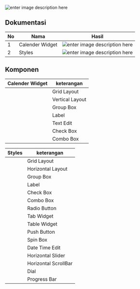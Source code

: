 ![enter image description here](https://pmb.ittelkom-pwt.ac.id/wp-content/uploads/sites/2/2019/10/logo-ittp.png)

## Dokumentasi
| No |      Nama	 | 	Hasil       |
|----|---------------|--------------|
|1   |Calender Widget| ![enter image description here](https://i.postimg.cc/tgh6gJzv/Calender-Wigdet.jpg)     |
|2   |Styles         | ![enter image description here](https://i.postimg.cc/J097JcrN/Styles.jpg)	  |


## Komponen
|Calender Widget| keterangan   | 
|---------------|--------------|
|    |Grid Layout|
|    |Vertical Layout|
|    |Group Box|
|    |Label|
|    |Text Edit|
|    |Check Box|
|    |Combo Box |

|  Styles | keterangan   | 
|---------|--------------|
|    |Grid Layout|
|    |Horizontal Layout|
|    |Group Box|
|    |Label |
|    |Check Box|
|    |Combo Box |
|    |Radio Button |
|    |Tab Widget|
|    |Table Widget |
|    |Push Button |
|    |Spin Box|
|    |Date Time Edit|
|    |Horizontal Slider|
|    |Horizontal ScrollBar|
|    |Dial|
|    |Progress Bar|
